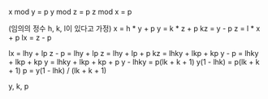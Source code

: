 x mod y = p
y mod z = p
z mod x = p

(임의의 정수 h, k, l이 있다고 가정)
x = h * y + p
y = k * z + p
	kz = y - p
z = l * x + p
	lx = z - p 

lx = lhy + lp
z - p = lhy + lp
z = lhy + lp + p
kz = lhky + lkp + kp
y - p = lhky + lkp + kp
y = lhky + lkp + kp + p
y - lhky = p(lk + k + 1)
y(1 - lhk) = p(lk + k + 1)
p = y(1 - lhk) / (lk + k + 1)

y, k, p 


